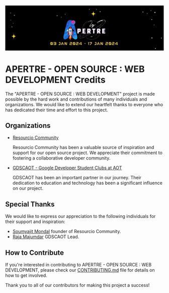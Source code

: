 ![logo](./assets/logo.jpg)

# APERTRE - OPEN SOURCE : WEB DEVELOPMENT Credits

The "APERTRE - OPEN SOURCE : WEB DEVELOPMENT" project is made possible by the hard work and contributions of many individuals and organizations. We would like to extend our heartfelt thanks to everyone who has dedicated their time and effort to this project.

## Organizations

- [Resourcio Community](https://github.com/Resourcio-Community)
  
   Resourcio Community has been a valuable source of inspiration and support for our open source project. We appreciate their commitment to fostering a collaborative developer community.

- [GDSCAOT - Google Developer Student Clubs at AOT](https://github.com/gdscaot)
  
   GDSCAOT has been an important partner in our journey. Their dedication to education and technology has been a significant influence on our project.

## Special Thanks

We would like to express our appreciation to the following individuals for their support and inspiration:

- [Soumyajit Mondal](https://github.com/Soumyajit2825) founder of Resourcio Community.
- [Raja Majumdar](https://github.com/r3yc0n1c) GDSCAOT Lead.

## How to Contribute

If you're interested in contributing to APERTRE - OPEN SOURCE : WEB DEVELOPMENT, please check our [CONTRIBUTING.md](./CONTRIBUTING.md) file for details on how to get involved.

Thank you to all of our contributors for making this project a success!